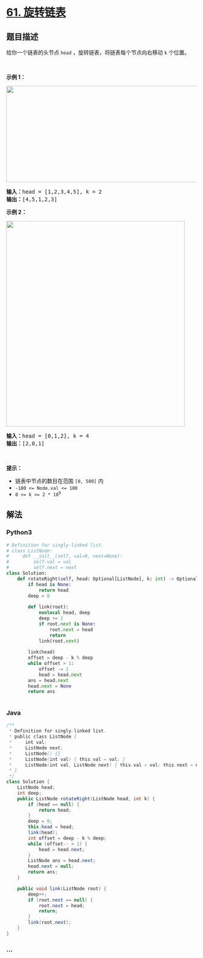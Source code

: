 # [61. 旋转链表](https://leetcode-cn.com/problems/rotate-list)



## 题目描述

<!-- 这里写题目描述 -->

<p>给你一个链表的头节点 <code>head</code> ，旋转链表，将链表每个节点向右移动 <code>k</code><em> </em>个位置。</p>

<p> </p>

<p><strong>示例 1：</strong></p>
<img alt="" src="https://assets.leetcode.com/uploads/2020/11/13/rotate1.jpg" style="width: 600px; height: 254px;" />
<pre>
<strong>输入：</strong>head = [1,2,3,4,5], k = 2
<strong>输出：</strong>[4,5,1,2,3]
</pre>

<p><strong>示例 2：</strong></p>
<img alt="" src="https://assets.leetcode.com/uploads/2020/11/13/roate2.jpg" style="width: 472px; height: 542px;" />
<pre>
<strong>输入：</strong>head = [0,1,2], k = 4
<strong>输出：</strong>[2,0,1]
</pre>

<p> </p>

<p><strong>提示：</strong></p>

<ul>
	<li>链表中节点的数目在范围 <code>[0, 500]</code> 内</li>
	<li><code>-100 <= Node.val <= 100</code></li>
	<li><code>0 <= k <= 2 * 10<sup>9</sup></code></li>
</ul>


## 解法

<!-- 这里可写通用的实现逻辑 -->

<!-- tabs:start -->

### **Python3**

<!-- 这里可写当前语言的特殊实现逻辑 -->

```python
# Definition for singly-linked list.
# class ListNode:
#     def __init__(self, val=0, next=None):
#         self.val = val
#         self.next = next
class Solution:
    def rotateRight(self, head: Optional[ListNode], k: int) -> Optional[ListNode]:
        if head is None:
            return head
        deep = 0
        
        def link(root):
            nonlocal head, deep
            deep += 1
            if root.next is None:
                root.next = head
                return
            link(root.next)
        
        link(head)
        offset = deep - k % deep
        while offset > 1:
            offset -= 1
            head = head.next
        ans = head.next
        head.next = None
        return ans
    
```

### **Java**

<!-- 这里可写当前语言的特殊实现逻辑 -->

```java
/**
 * Definition for singly-linked list.
 * public class ListNode {
 *     int val;
 *     ListNode next;
 *     ListNode() {}
 *     ListNode(int val) { this.val = val; }
 *     ListNode(int val, ListNode next) { this.val = val; this.next = next; }
 * }
 */
class Solution {
    ListNode head;
    int deep;
    public ListNode rotateRight(ListNode head, int k) {
        if (head == null) {
            return head;
        }
        deep = 0;
        this.head = head;
        link(head);
        int offset = deep - k % deep;
        while (offset-- > 1) {
            head = head.next;
        }
        ListNode ans = head.next;
        head.next = null;
        return ans;
    }

    public void link(ListNode root) {
        deep++;
        if (root.next == null) {
            root.next = head;
            return;
        }
        link(root.next);
    }
}
```

### **...**

```

```

<!-- tabs:end -->
